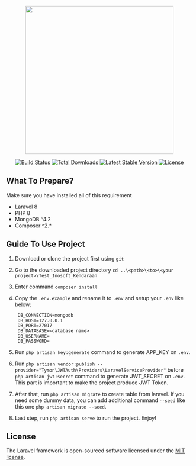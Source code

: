 <p align="center"><a href="https://laravel.com" target="_blank"><img src="https://raw.githubusercontent.com/laravel/art/master/logo-lockup/5%20SVG/2%20CMYK/1%20Full%20Color/laravel-logolockup-cmyk-red.svg" width="400"></a></p>

<p align="center">
<a href="https://travis-ci.org/laravel/framework"><img src="https://travis-ci.org/laravel/framework.svg" alt="Build Status"></a>
<a href="https://packagist.org/packages/laravel/framework"><img src="https://img.shields.io/packagist/dt/laravel/framework" alt="Total Downloads"></a>
<a href="https://packagist.org/packages/laravel/framework"><img src="https://img.shields.io/packagist/v/laravel/framework" alt="Latest Stable Version"></a>
<a href="https://packagist.org/packages/laravel/framework"><img src="https://img.shields.io/packagist/l/laravel/framework" alt="License"></a>
</p>

## What To Prepare?
Make sure you have installed all of this requirement

- Laravel 8
- PHP 8
- MongoDB ^4.2
- Composer ^2.*

## Guide To Use Project

1. Download or clone the project first using `git`
2. Go to the downloaded project directory `cd ..\<path>\<to>\<your project>\Test_Inosoft_Kendaraan`
3. Enter command `composer install`
4. Copy the `.env.example` and rename it to `.env` and setup your `.env` like below:
    
        DB_CONNECTION=mongodb
        DB_HOST=127.0.0.1
        DB_PORT=27017
        DB_DATABASE=<database name>
        DB_USERNAME=
        DB_PASSWORD=

5. Run `php artisan key:generate` command to generate APP_KEY on `.env`.
6. Run `php artisan vendor:publish --provider="Tymon\JWTAuth\Providers\LaravelServiceProvider"` before `php artisan jwt:secret` command to generate JWT_SECRET on `.env`. This part is important to make the project produce JWT Token.

7. After that, run `php artisan migrate` to create table from laravel. If you need some dummy data, you can add additional command `--seed` like this one `php artisan migrate --seed`.

8. Last step, run `php artisan serve` to run the project. Enjoy!

## License

The Laravel framework is open-sourced software licensed under the [MIT license](https://opensource.org/licenses/MIT).

